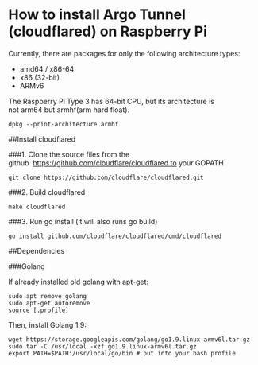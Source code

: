 # How to install Argo Tunnel (cloudflared) on Raspberry Pi

Currently, there are packages for only the following architecture types: 

* amd64 / x86-64 
* x86 (32-bit)   
* ARMv6

The Raspberry Pi Type 3 has 64-bit CPU, but its architecture is not arm64 but armhf(arm hard float).

`dpkg --print-architecture armhf`


##Install cloudflared

###1. Clone the source files from the github  https://github.com/cloudflare/cloudflared to your GOPATH
   
`git clone https://github.com/cloudflare/cloudflared.git`


###2. Build cloudflared

`make cloudflared`

###3. Run go install (it will also runs go build)

`go install github.com/cloudflare/cloudflared/cmd/cloudflared`


##Dependencies

###Golang

If already installed old golang with apt-get:
```
sudo apt remove golang
sudo apt-get autoremove
source [.profile]
```
Then, install Golang 1.9:
```
wget https://storage.googleapis.com/golang/go1.9.linux-armv6l.tar.gz
sudo tar -C /usr/local -xzf go1.9.linux-armv6l.tar.gz
export PATH=$PATH:/usr/local/go/bin # put into your bash profile
```